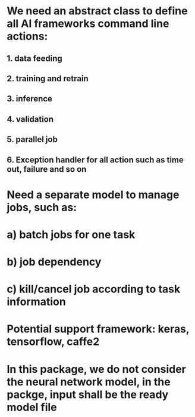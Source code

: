# We need an abstract class to define all AI frameworks command line actions:
## 1. data feeding
## 2. training and retrain
## 3. inference
## 4. validation
## 5. parallel job
## 6. Exception handler for all action such as time out, failure and so on

# Need a separate model to manage jobs, such as:
# a) batch jobs for one task
# b) job dependency
# c) kill/cancel job according to task information

# Potential support framework: keras, tensorflow, caffe2

# In this package, we do not consider the neural network model, in the packge, input shall be the ready model file

